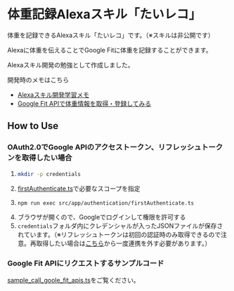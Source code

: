 # 体重記録Alexaスキル「たいレコ」

体重を記録できるAlexaスキル「たいレコ」です。（※スキルは非公開です）

Alexaに体重を伝えることでGoogle Fitに体重を記録することができます。


Alexaスキル開発の勉強として作成しました。

開発時のメモはこちら
- [Alexaスキル開発学習メモ](https://zenn.dev/yuma_ito_bd/scraps/28e66b52ab0032)
- [Google Fit APIで体重情報を取得・登録してみる](https://zenn.dev/yuma_ito_bd/scraps/5360873211bcad)



## How to Use

### OAuth2.0でGoogle APIのアクセストークン、リフレッシュトークンを取得したい場合
1. ```sh
   mkdir -p credentials
   ```
2. [firstAuthenticate.ts](https://github.com/yuma-ito-bd/alexa-weight-record-skill/blob/main/src/app/authentication/firstAuthenticate.ts)で必要なスコープを指定
3. ```sh
   npm run exec src/app/authentication/firstAuthenticate.ts
   ```
4. ブラウザが開くので、Googleでログインして権限を許可する
5. `credentials`フォルダ内にクレデンシャルが入ったJSONファイルが保存されています。（※リフレッシュトークンは初回の認証時のみ取得できるので注意。再取得したい場合は[こちら](https://myaccount.google.com/permissions?pli=1)から一度連携を外す必要があります。）

### Google Fit APIにリクエストするサンプルコード

[sample_call_goole_fit_apis.ts](https://github.com/yuma-ito-bd/alexa-weight-record-skill/blob/main/src/sample_call_goole_fit_apis.ts)をご覧ください。

